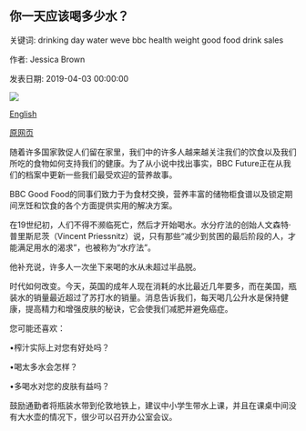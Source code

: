 ## 你一天应该喝多少水？

关键词: drinking day water weve bbc health weight good food drink sales

作者: Jessica Brown

发表日期: 2019-04-03 00:00:00

![](https://ichef.bbci.co.uk/wwfeatures/live/624_351/images/live/p0/75/dr/p075drvq.jpg)

[English](How%20much%20water%20should%20you%20drink%20a%20day%3F.md)

[原网页](https://www.bbc.com/future/article/20190403-how-much-water-should-you-drink-a-day)

随着许多国家敦促人们留在家里，我们中的许多人越来越关注我们的饮食以及我们所吃的食物如何支持我们的健康。为了从小说中找出事实，BBC Future正在从我们的档案中更新一些我们最受欢迎的营养故事。

BBC Good Food的同事们致力于为食材交换，营养丰富的储物柜食谱以及锁定期间烹饪和饮食的各个方面提供实用的解决方案。

在19世纪初，人们不得不濒临死亡，然后才开始喝水。水分疗法的创始人文森特·普里斯尼茨（Vincent Priessnitz）说，只有那些“减少到贫困的最后阶段的人，才能满足用水的渴求”，也被称为“水疗法”。

他补充说，许多人一次坐下来喝的水从未超过半品脱。

时代如何改变。今天，英国的成年人现在消耗的水比最近几年要多，而在美国，瓶装水的销量最近超过了苏打水的销量。消息告诉我们，每天喝几公升水是保持健康，提高精力和增强皮肤的秘诀，它会使我们减肥并避免癌症。

您可能还喜欢：

•榨汁实际上对您有好处吗？

•喝太多水会怎样？

•多喝水对您的皮肤有益吗？

鼓励通勤者将瓶装水带到伦敦地铁上，建议中小学生带水上课，并且在课桌中间没有大水壶的情况下，很少可以召开办公室会议。